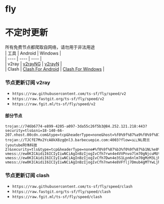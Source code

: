 # fly
# 不定时更新
所有免费节点都爬取自网络，请勿用于非法用途  
|  工具  | Android  | Windows  |  
|  ----  | ----   | ----  |  
| v2ray  | [v2rayNG](https://github.com/2dust/v2rayNG/releases) | [v2rayN](https://github.com/2dust/v2rayN/releases) |  
| Clash  | [Clash For Android](https://github.com/Kr328/ClashForAndroid/releases) | [Clash For Windows](https://github.com/Fndroid/clash_for_windows_pkg/releases) | 
  
### 节点更新订阅  v2ray
- `https://raw.githubusercontent.com/ts-sf/fly/speed/v2`  
- `https://raw.fastgit.org/ts-sf/fly/speed/v2`  
- `https://raw.fgit.ml/ts-sf/fly/speed/v2`  
#### 部分节点  
``` 
trojan://746b6774-e899-4205-a097-3da55c26f5b3@84.252.121.218:443?security=tls&sni=18-140-66-207.nhost.00cdn.com&type=tcp&headerType=none&host=%f0%9f%87%a9%f0%9f%87%aaDE%e5%be%b7%e5%9b%bd(youtube%e9%98%bf%e4%bc%9f%e7%a7%91%e6%8a%802)#%f0%9f%87%a9%f0%9f%87%aaDE%e5%be%b7%e5%9b%bd%2010.5MB
trojan://TJCfE7Mx2YcA8kX8zg@nl3.barbecuepie.com:4003?flow=🇳🇱NL荷兰(youtube阿伟科技2)&security=tls&type=tcp&headerType=none#%f0%9f%87%b3%f0%9f%87%b1NL%e8%8d%b7%e5%85%b0%2075.1MB
vmess://ew0KICAidiI6ICIyIiwNCiAgInBzIjogIvCfh7rwn4e4VVPnvo7lm70gNjcuMUtCIiwNCiAgImFkZCI6ICIxNjIuMTU5LjI0My4yMzUiLA0KICAicG9ydCI6ICI0NDMiLA0KICAiaWQiOiAiZGRkZDBiMjktMTU3Ni00MDAzLTk5OTAtZDdjZWEzNDI2NGRiIiwNCiAgImFpZCI6ICIwIiwNCiAgInNjeSI6IG51bGwsDQogICJuZXQiOiAid3MiLA0KICAidHlwZSI6ICIiLA0KICAiaG9zdCI6ICJkZWRpMi4xODA4LmNmIiwNCiAgInBhdGgiOiAiLzgzNTc1NyIsDQogICJ0bHMiOiAidGxzIiwNCiAgInNuaSI6IG51bGwNCn0=
vmess://ew0KICAidiI6ICIyIiwNCiAgInBzIjogIvCfh7Dwn4e3S1Lpn6nlm70gMzM3LjhLQiIsDQogICJhZGQiOiAiYmV0YS5kdXJvdi5pciIsDQogICJwb3J0IjogIjIwODYiLA0KICAiaWQiOiAiYzc2NTQ5ODAtNzJmZS00OTJkLThiNmYtYTRjYjU1Yzk0YzJlIiwNCiAgImFpZCI6ICIwIiwNCiAgInNjeSI6ICJhdXRvIiwNCiAgIm5ldCI6ICJ3cyIsDQogICJ0eXBlIjogIm5vbmUiLA0KICAiaG9zdCI6ICJvdmguaWlpby53aWtpIiwNCiAgInBhdGgiOiAiL2FyaWVzP2VkPTIwNDgiLA0KICAidGxzIjogIiIsDQogICJzbmkiOiAiIg0KfQ==
vmess://ew0KICAidiI6ICIyIiwNCiAgInBzIjogIvCfh7nwn4e8VFflj7Dmub4gMTYwLjhLQiIsDQogICJhZGQiOiAiYmV0YS5kdXJvdi5pciIsDQogICJwb3J0IjogIjIwODIiLA0KICAiaWQiOiAiYzc2NTQ5ODAtNzJmZS00OTJkLThiNmYtYTRjYjU1Yzk0YzJlIiwNCiAgImFpZCI6ICIwIiwNCiAgInNjeSI6ICJhdXRvIiwNCiAgIm5ldCI6ICJ3cyIsDQogICJ0eXBlIjogIm5vbmUiLA0KICAiaG9zdCI6ICJvdmguaWlpby53aWtpIiwNCiAgInBhdGgiOiAiL2FyaWVzP2VkPTIwNDgiLA0KICAidGxzIjogIiIsDQogICJzbmkiOiAiIg0KfQ==
```
### 节点更新订阅  clash
- `https://raw.githubusercontent.com/ts-sf/fly/speed/clash`  
- `https://raw.fastgit.org/ts-sf/fly/speed/clash`  
- `https://raw.fgit.ml/ts-sf/fly/speed/clash`  
